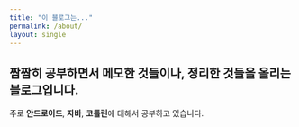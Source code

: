 ```yaml
---
title: "이 블로그는..."
permalink: /about/
layout: single
---
```


## 짬짬히 공부하면서 **메모한 것**들이나, **정리한 것**들을 올리는 **블로그**입니다.  

주로 **안드로이드**, **자바**, **코틀린**에 대해서 공부하고 있습니다.